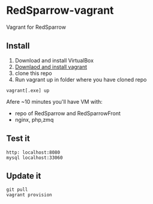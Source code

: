 RedSparrow-vagrant
==================

Vagrant for RedSparrow


Install
------------------------
1. Download and install VirtualBox
2. [Downlaod and install vagrant](https://www.vagrantup.com/)
3. clone this repo
3. Run vagrant up  in folder where you have cloned repo
```
vagrant[.exe] up
```
Afere ~10 minutes you'll have VM with:
* repo of RedSparrow and RedSparrowFront
* nginx, php,zmq

Test it
-------------------
```
http: localhost:8080
mysql localhost:33060
```

Update it
----------
```
git pull
vagrant provision
```

